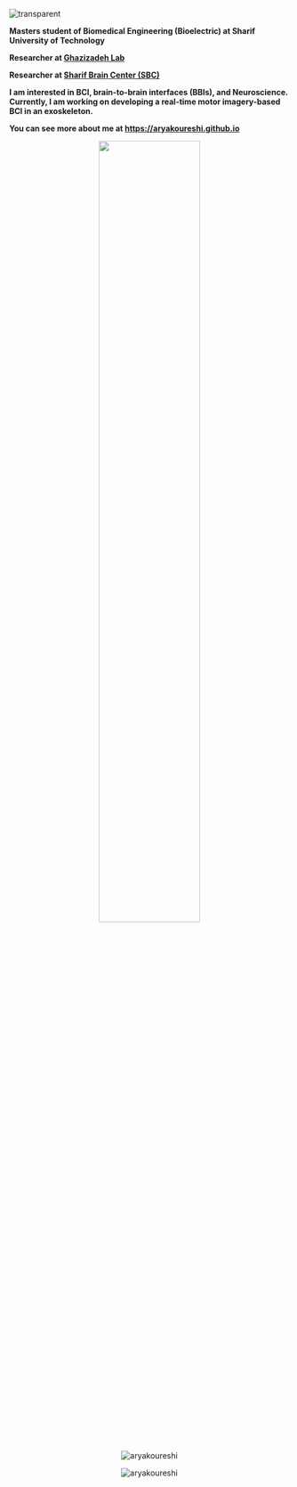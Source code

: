 ![transparent](https://capsule-render.vercel.app/api?type=transparent&fontColor=EEEDED&text=Hi%20there👋&height=150&fontSize=40&animation=fadeIn&desc=I'm%20Arya%20Koureshi&descAlignY=75&descAlign=60)

**Masters student of Biomedical Engineering (Bioelectric) at Sharif University of Technology**

**Researcher at [Ghazizadeh Lab](https://www.ghazizadehlab.org/index.php/people/)**

**Researcher at [Sharif Brain Center (SBC)](http://brain.ee.sharif.edu/)**


**I am interested in BCI, brain-to-brain interfaces (BBIs), and Neuroscience. Currently, I am working on developing a real-time motor imagery-based BCI in an exoskeleton.**

**You can see more about me at https://aryakoureshi.github.io**

<p align="center" href="https://github.com/aryakoureshi">
    <img width="60%" src="https://github-stats-alpha.vercel.app/api?username=aryakoureshi&cc=000000&tc=EEEEEE&ic=068FFF&bc=4E4FEB">
</p>


<p align="center"> <img src="https://komarev.com/ghpvc/?username=aryakoureshi&label=Profile%20views&color=4E4FEB&style=flat" alt="aryakoureshi" /> </p>

<p align="center"> <img src="https://github-profile-trophy.vercel.app/?username=aryakoureshi&theme=onestar" alt="aryakoureshi" /> </p>

<!--
### Repositories: 

<p align="center">
  <img width="48%" src="https://github-readme-stats.vercel.app/api?username=aryakoureshi&show_icons=true&theme=transparent"/>
  <img width="51%" src="https://github-readme-streak-stats.herokuapp.com/?user=aryakoureshi&theme=transparent"/>
</p>

[![Readme Card](https://github-readme-stats.vercel.app/api/pin/?username=aryakoureshi&repo=Emotion-Detection&show_icons=true&theme=transparent)](https://github.com/aryakoureshi/Emotion-Detection)
[![Readme Card](https://github-readme-stats.vercel.app/api/pin/?username=aryakoureshi&repo=Brain-tumor-detection&show_icons=true&theme=transparent)](https://github.com/aryakoureshi/Brain-tumor-detection)


[![Readme Card](https://github-readme-stats.vercel.app/api/pin/?username=aryakoureshi&repo=SolSudo&show_icons=true&theme=transparent)](https://github.com/aryakoureshi/SolSudo)
[![Readme Card](https://github-readme-stats.vercel.app/api/pin/?username=aryakoureshi&repo=RBD&show_icons=true&theme=transparent)](https://github.com/aryakoureshi/RBD)
  
<!--
**AryaKoureshi/AryaKoureshi** is a ✨ _special_ ✨ repository because its `README.md` (this file) appears on your GitHub profile.

Here are some ideas to get you started:

- 🔭 I’m currently working on ...
- 🌱 I’m currently learning ...
- 👯 I’m looking to collaborate on ...
- 🤔 I’m looking for help with ...
- 💬 Ask me about ...
- 📫 How to reach me: ...
- 😄 Pronouns: ...
- ⚡ Fun fact: ...
-->
